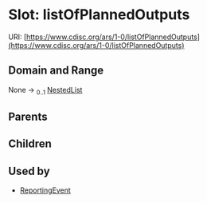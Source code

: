 
# Slot: listOfPlannedOutputs




URI: [https://www.cdisc.org/ars/1-0/listOfPlannedOutputs](https://www.cdisc.org/ars/1-0/listOfPlannedOutputs)


## Domain and Range

None &#8594;  <sub>0..1</sub> [NestedList](NestedList.md)

## Parents


## Children


## Used by

 * [ReportingEvent](ReportingEvent.md)
